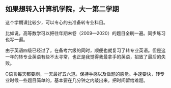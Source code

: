 ## 如果想转入计算机学院，大一第二学期

这个学期课比较少，可以专心的去准备转专业科目。

比如说，高等数学可以把往年期末卷（2009—2020）的题目全刷一遍。同步练习也写一遍。

由于英语四级已经过了，在备考六级的同时，顺便也就复习了转专业英语。但是这一年的转专业英语有些不太寻常，也正是我觉得我最拿手的英语，招致了最后的失败。

C语言每天都要刷，一天最好五六道。保持手感以及做题的感觉。手速要快，转专业时候一些题目简单的，基本要在几分钟之内敲出来。把时间留给难题。